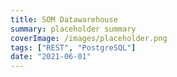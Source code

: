 ```yaml
---
title: SOM Datawarehouse
summary: placeholder summary
coverImage: /images/placeholder.png
tags: ["REST", "PostgreSQL"]
date: "2021-06-01"
---
```


